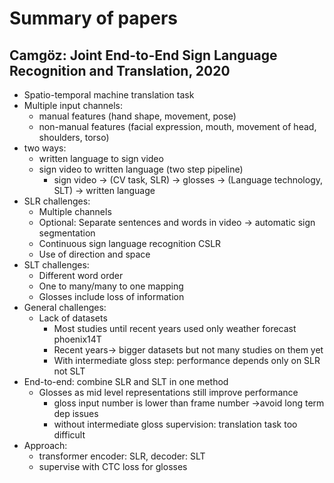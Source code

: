 # Summary of papers
## Camgöz: Joint End-to-End Sign Language Recognition and Translation, 2020

-	Spatio-temporal machine translation task 
-	Multiple input channels: 
    -	manual features (hand shape, movement, pose) 
    -	non-manual features (facial expression, mouth, movement of head, shoulders, torso) 
-	two ways: 
    -	written language to sign video 
    -	sign video to written language (two step pipeline)
        - sign video -> (CV task, SLR) -> glosses -> (Language technology, SLT) -> written language
-	SLR challenges:
    -	Multiple channels
    -	Optional: Separate sentences and words in video -> automatic sign segmentation
    -	Continuous sign language recognition CSLR
    -	Use of direction and space
-	SLT challenges:
    -	Different word order
    -	One to many/many to one mapping
    -	Glosses include loss of information
-	General challenges:
    -	Lack of datasets
        -	Most studies until recent years used only weather forecast phoenix14T
        -	Recent years-> bigger datasets but not many studies on them yet
        -	With intermediate gloss step: performance depends only on SLR not SLT
-	End-to-end: combine SLR and SLT in one method
    -	Glosses as mid level representations still improve performance
        -	gloss input number is lower than frame number ->avoid long term dep issues
        -	without intermediate gloss supervision: translation task too difficult
-	Approach: 
    -	transformer encoder: SLR, decoder: SLT
    -	supervise with CTC loss for glosses

